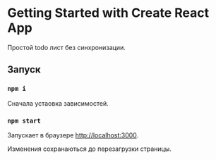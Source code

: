 # Getting Started with Create React App

Простой todo лист без синхронизации.

## Запуск

### `npm i`

Сначала устаовка зависимостей.

### `npm start`

Запускает в браузере [http://localhost:3000](http://localhost:3000).

Изменения сохранаються до перезагрузки страницы.
